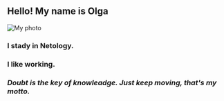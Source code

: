 ## **Hello! My name is Olga**
![My photo]("C:\Users\Admin\Desktop\portfolio\picture.png")
### I stady in Netology.
### I like working.

### **_Doubt is the key of knowleadge. Just keep moving, that's my motto._**
